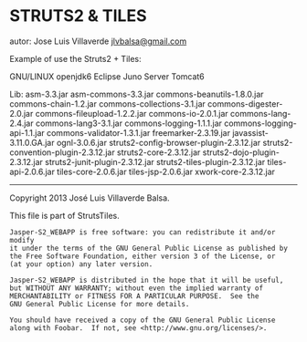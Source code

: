 STRUTS2 & TILES
=======================
autor: Jose Luis Villaverde
jlvbalsa@gmail.com

Example of use the Struts2 + Tiles:

GNU/LINUX
openjdk6
Eclipse Juno
Server Tomcat6

Lib:
			asm-3.3.jar
			asm-commons-3.3.jar
			commons-beanutils-1.8.0.jar
			commons-chain-1.2.jar
			commons-collections-3.1.jar
			commons-digester-2.0.jar
			commons-fileupload-1.2.2.jar
			commons-io-2.0.1.jar
			commons-lang-2.4.jar
			commons-lang3-3.1.jar
			commons-logging-1.1.1.jar
			commons-logging-api-1.1.jar
			commons-validator-1.3.1.jar
			freemarker-2.3.19.jar
			javassist-3.11.0.GA.jar
			ognl-3.0.6.jar
			struts2-config-browser-plugin-2.3.12.jar
			struts2-convention-plugin-2.3.12.jar
			struts2-core-2.3.12.jar
			struts2-dojo-plugin-2.3.12.jar
			struts2-junit-plugin-2.3.12.jar
			struts2-tiles-plugin-2.3.12.jar
			tiles-api-2.0.6.jar
			tiles-core-2.0.6.jar
			tiles-jsp-2.0.6.jar
			xwork-core-2.3.12.jar



*****
Copyright 2013 José Luis Villaverde Balsa.

This file is part of StrutsTiles.

    Jasper-S2_WEBAPP is free software: you can redistribute it and/or modify
    it under the terms of the GNU General Public License as published by
    the Free Software Foundation, either version 3 of the License, or
    (at your option) any later version.

    Jasper-S2_WEBAPP is distributed in the hope that it will be useful,
    but WITHOUT ANY WARRANTY; without even the implied warranty of
    MERCHANTABILITY or FITNESS FOR A PARTICULAR PURPOSE.  See the
    GNU General Public License for more details.

    You should have received a copy of the GNU General Public License
    along with Foobar.  If not, see <http://www.gnu.org/licenses/>.

